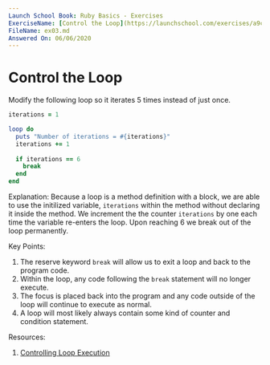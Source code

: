 ```yaml
---
Launch School Book: Ruby Basics - Exercises
ExerciseName: [Control the Loop](https://launchschool.com/exercises/a9ce12dc)
FileName: ex03.md
Answered On: 06/06/2020
---
```


# Control the Loop

Modify the following loop so it iterates 5 times instead of just once.

```ruby
iterations = 1

loop do
  puts "Number of iterations = #{iterations}"
  iterations += 1
  
  if iterations == 6
    break
  end
end
```

Explanation: 
Because a loop is a method definition with a block, we are able to use the 
initilized variable, `iterations` within the method without declaring it inside
the method. We increment the the counter `iterations` by one each time the 
variable re-enters the loop. Upon reaching 6 we break out of the loop permanently.

Key Points: 
1. The reserve keyword `break` will allow us to exit a loop and back to the
program code. 
2. Within the loop, any code following the `break` statement will no
longer execute.
3. The focus is placed back into the program and any code outside of the loop 
will continue to execute as normal.
4. A loop will most likely always contain some kind of counter and condition statement.

Resources:

1. [Controlling Loop Execution](https://launchschool.com/books/ruby/read/loops_iterators#controllloop)
